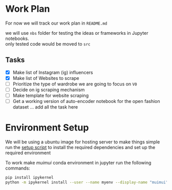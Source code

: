 # Work Plan
For now we will track our work plan in `README.md`

we will use `nbs` folder for testing the ideas or frameworks in Jupyter notebooks.  
only tested code would be moved to `src`

## Tasks
- [x] Make list of Instagram (ig) influencers 
- [x] Make list of Websites to scrape
- [ ] Prioritize the type of wardrobe we are going to focus on `V0`
- [ ] Decide on ig scraping mechanism
- [ ] Make template for website scraping
- [ ] Get a working version of auto-encoder notebook for the open fashion dataset
... add all the task here

# Environment Setup
We will be using a ubuntu image for hosting server to make things simple
run the [setup script](setup.sh) to install the required dependencies and set up the required environment

To work make *muimui* conda environment in jupyter run the following commands:
```bash
pip install ipykernel
python -m ipykernel install --user --name myenv --display-name "muimui"
```